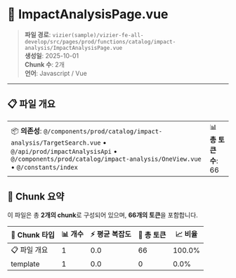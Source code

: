 # 📄 ImpactAnalysisPage.vue

> **파일 경로**: `vizier(sample)/vizier-fe-all-develop/src/pages/prod/functions/catalog/impact-analysis/ImpactAnalysisPage.vue`  
> **생성일**: 2025-10-01  
> **Chunk 수**: 2개  
> **언어**: Javascript / Vue
---


## 📋 파일 개요

| | |
|--|--|
| 📦 **의존성**: `@/components/prod/catalog/impact-analysis/TargetSearch.vue` • `@/api/prod/impactAnalysisApi` • `@/components/prod/catalog/impact-analysis/OneView.vue` • `@/constants/index` | 📊 **총 토큰 수**: 66 |






## 🧩 Chunk 요약

이 파일은 총 **2개의 chunk**로 구성되어 있으며, **66개의 토큰**을 포함합니다.

| 🧩 Chunk 타입 | 📊 개수 | ⚡ 평균 복잡도 | 📝 총 토큰 | 📈 비율 |
|---------------|--------|-------------|----------|--------|
| 📋 파일 개요 | 1 | 0.0 | 66 | 100.0% |
| template | 1 | 0.0 | 0 | 0.0% |

